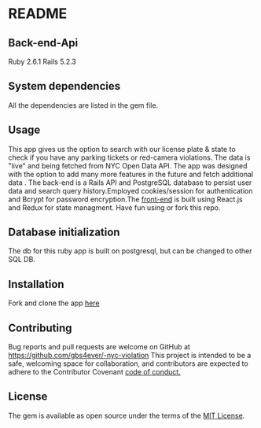 # README




## Back-end-Api
Ruby 2.6.1
Rails 5.2.3

## System dependencies
All the dependencies are listed in the gem file.

## Usage

This app gives us the option to search with our license plate & state to check if you have any parking tickets or red-camera violations. The data is "live" and being fetched from NYC Open Data  API. The app was designed with the option to add many more features in the future and fetch additional data . The back-end is a Rails API and PostgreSQL database to persist user data and search query history.Employed cookies/session for authentication and Bcrypt for password encryption.The [front-end](https://github.com/gbs4ever/nyc-client-side)  is built using React.js and Redux for state managment. Have fun using or fork this repo.  


## Database initialization
 The db  for this ruby app is built on postgresql, but can be changed to other SQL DB.

## Installation
  Fork  and clone the app [here](https://github.com/gbs4ever/-nyc-violation) 

## Contributing

Bug reports and pull requests are welcome on GitHub at https://github.com/gbs4ever/-nyc-violation
This project is intended to be a safe, welcoming space for collaboration, and contributors are expected to adhere to the Contributor Covenant [code of conduct.](https://www.contributor-covenant.org/)

## License

The gem is available as open source under the terms of the [MIT License](https://opensource.org/licenses/MIT).
